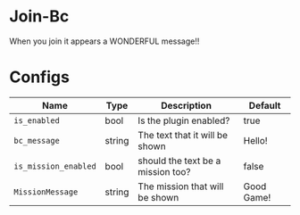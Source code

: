 # Join-Bc
When you join it appears a WONDERFUL message!!

# Configs
| Name | Type | Description | Default |
| --- | --- | --- | --- |
| `is_enabled` | bool | Is the plugin enabled? | true |
| `bc_message` | string | The text that it will be shown | Hello! |
| `is_mission_enabled` | bool | should the text be a mission too? | false |
| `MissionMessage` | string | The mission that will be shown | Good Game! |
